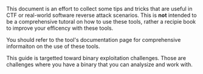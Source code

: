 This document is an effort to collect some tips and tricks that are useful in 
CTF or real-world software reverse attack scenarios. This is **not** intended 
to be a comprehensive tutoral on how to use these tools, rather a recipie book 
to improve your efficency with these tools.

You should refer to the tool's documentation page for comprehensive informaiton
on the use of these tools.

This guide is targetted toward binary exploitation challenges. Those are 
challenges where you have a binary that you can analysize and work with.